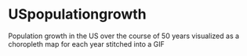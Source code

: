 # USpopulationgrowth
Population growth in the US over the course of 50 years visualized as a choropleth map for each year stitched into a GIF
